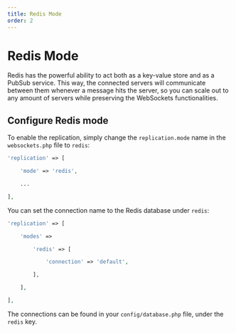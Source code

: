 ```yaml
---
title: Redis Mode
order: 2
---
```


# Redis Mode

Redis has the powerful ability to act both as a key-value store and as a PubSub service. This way, the connected servers will communicate between them whenever a message hits the server, so you can scale out to any amount of servers while preserving the WebSockets functionalities.

## Configure Redis mode

To enable the replication, simply change the `replication.mode` name in the `websockets.php` file to `redis`:

```php
'replication' => [

    'mode' => 'redis',

    ...

],
```

You can set the connection name to the Redis database under `redis`:

```php
'replication' => [

    'modes' =>

        'redis' => [

            'connection' => 'default',

        ],

    ],

],
```

The connections can be found in your `config/database.php` file, under the `redis` key.

